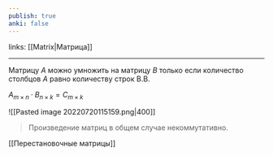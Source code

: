 ```yaml
---
publish: true
anki: false
---
```

links: [[Matrix|Матрица]]

---

Матрицу $A$ можно умножить на матрицу $B$ только если количество столбцов $A$ равно количеству строк B.B.

$A_{m{\times}n}\cdot B_{n{\times}k}=C_{m{\times}k}$

![[Pasted image 20220720115159.png|400]]

> Произведение матриц в общем случае некоммутативно.

[[Перестановочные матрицы]]
